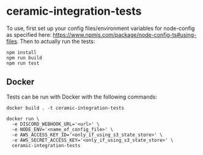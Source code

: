 # ceramic-integration-tests

To use, first set up your config files/environment variables for node-config as specified here: https://www.npmjs.com/package/node-config-ts#using-files.
Then to actually run the tests:
```
npm install
npm run build
npm run test
```

## Docker

Tests can be run with Docker with the following commands:

```
docker build . -t ceramic-integration-tests
```

```
docker run \
  -e DISCORD_WEBHOOK_URL='<url>' \
  -e NODE_ENV='<name_of_config_file>' \
  -e AWS_ACCESS_KEY_ID='<only_if_using_s3_state_store>' \
  -e AWS_SECRET_ACCESS_KEY='<only_if_using_s3_state_store>' \
  ceramic-integration-tests
```
